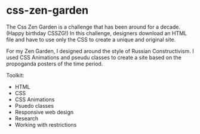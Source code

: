# css-zen-garden

The Css Zen Garden is a challenge that has been around for a decade. (Happy birthday CSSZG!) In this challenge, designers download an HTML file and have to use only the CSS to create a unique and original site.  

For my Zen Garden, I designed around the style of Russian Constructivism. I used CSS Animations and pseudu classes to create a site based on the propoganda posters of the time period.  

Toolkit:
- HTML
- CSS
- CSS Animations
- Psuedo classes
- Responsive web design
- Research
- Working with restrictions


